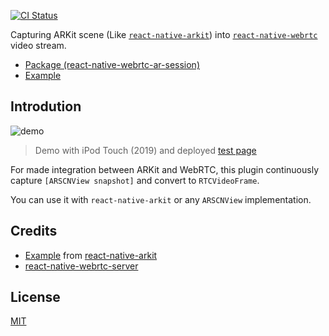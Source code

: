 [![CI Status](https://github.com/jhen0409/rn-webrtc-arkit-integration/workflows/CI/badge.svg)](https://github.com/jhen0409/rn-webrtc-arkit-integration)

Capturing ARKit scene (Like [`react-native-arkit`](https://github.com/react-native-ar/react-native-arkit)) into [`react-native-webrtc`](https://github.com/react-native-webrtc/react-native-webrtc) video stream.

- [Package (react-native-webrtc-ar-session)](packages/react-native-webrtc-ar-session)
- [Example](packages/RNWebRTCARExample)

## Introdution

![demo](https://user-images.githubusercontent.com/3001525/75106771-d3485600-565a-11ea-9355-277c0d80c2fb.png)

> Demo with iPod Touch (2019) and deployed [test page](https://rnwebrtc-server.herokuapp.com)

For made integration between ARKit and WebRTC, this plugin continuously capture `[ARSCNView snapshot]` and convert to `RTCVideoFrame`.

You can use it with `react-native-arkit` or any `ARSCNView` implementation.

## Credits

- [Example](https://github.com/HippoAR/ReactNativeARKit) from [react-native-arkit](https://github.com/react-native-ar/react-native-arkit)
- [react-native-webrtc-server](https://github.com/oney/react-native-webrtc-server)

## License

[MIT](LICENSE.md)
